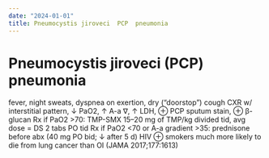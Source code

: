 ```yaml
---
date: "2024-01-01"
title: Pneumocystis jiroveci  PCP  pneumonia
---
```


# Pneumocystis jiroveci (PCP) pneumonia

fever, night sweats, dyspnea on exertion, dry (“doorstop”) cough
CXR w/ interstitial pattern, ↓ PaO2, ↑ A-a ∇, ↑ LDH, ⊕ PCP sputum stain, ⊕ β-glucan
Rx if PaO2 >70: TMP-SMX 15–20 mg of TMP/kg divided tid, avg dose = DS 2 tabs PO tid
Rx if PaO2 <70 or A-a gradient >35: prednisone before abx (40 mg PO bid; ↓ after 5 d)
HIV ⊕ smokers much more likely to die from lung cancer than OI (JAMA 2017;177:1613)

